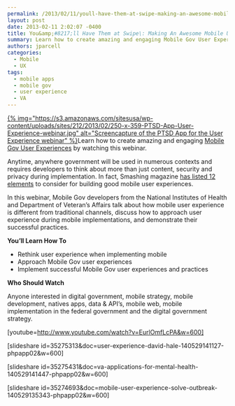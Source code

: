 ```yaml
---
permalink: /2013/02/11/youll-have-them-at-swipe-making-an-awesome-mobile-user-experience-webinar/
layout: post
date: 2013-02-11 2:02:07 -0400
title: You&amp;#8217;ll Have Them at Swipe\: Making An Awesome Mobile User Experience Webinar
summary: Learn how to create amazing and engaging Mobile Gov User Experiences&nbsp;by watching this webinar. Anytime, anywhere government will be used in numerous contexts and requires developers to think about more than just content, security and privacy during implementation. In fact, Smashing magazine has
authors: jparcell
categories:
  - Mobile
  - UX
tags:
  - mobile apps
  - mobile gov
  - user experience
  - VA
---
```


[{% img="https://s3.amazonaws.com/sitesusa/wp-content/uploads/sites/212/2013/02/250-x-359-PTSD-App-User-Experience-webinar.jpg" alt="Screencapture of the PTSD App for the User Experience webinar" %}](https://sites.usa.gov/howtomobile/files/2011/05/PTSD_App.jpg)Learn how to create amazing and engaging [Mobile Gov User Experiences](https://www.WHATEVER/2014/01/20/mobile-gov-user-experience-resources-and-design-tools/ "Mobile Gov User Experience Resources and Design Tools") by watching this webinar.

Anytime, anywhere government will be used in numerous contexts and requires developers to think about more than just content, security and privacy during implementation. In fact, Smashing magazine [has listed 12 elements](http://mobile.smashingmagazine.com/2012/07/12/elements-mobile-user-experience/) to consider for building good mobile user experiences.

In this webinar, Mobile Gov developers from the National Institutes of Health and Department of Veteran&#8217;s Affairs talk about how mobile user experience is different from traditional channels, discuss how to approach user experience during mobile implementations, and demonstrate their successful practices.

**You&#8217;ll Learn How To**

  * Rethink user experience when implementing mobile
  * Approach Mobile Gov user experiences
  * Implement successful Mobile Gov user experiences and practices

**Who Should Watch**

Anyone interested in digital government, mobile strategy, mobile development, natives apps, data & API’s, mobile web, mobile implementation in the federal government and the digital government strategy.

[youtube=http://www.youtube.com/watch?v=EurlOmfLcPA&w=600]

[slideshare id=35275313&doc=user-experience-david-hale-140529141127-phpapp02&w=600]

[slideshare id=35275431&doc=va-applications-for-mental-health-140529141447-phpapp02&w=600]

[slideshare id=35274693&doc=mobile-user-experience-solve-outbreak-140529135343-phpapp02&w=600]

&nbsp;